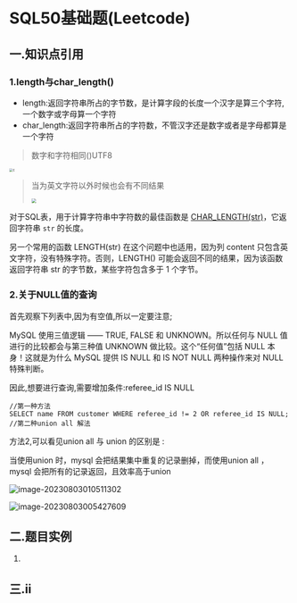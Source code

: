 # SQL50基础题(Leetcode)

## 一.知识点引用

### 1.length与char_length()

- ​    length:返回字符串所占的字节数，是计算字段的长度一个汉字是算三个字符,一个数字或字母算一个字符
- ​    char_length:返回字符串所占的字符数，不管汉字还是数字或者是字母都算是一个字符

> 数字和字符相同()UTF8

<img src="https://cdn.jsdelivr.net/gh/vegetabledog5058/photo/md/202308030039865.png" alt="c" style="zoom:40%;" />

> 当为英文字符以外时候也会有不同结果
>
> <img src="https://cdn.jsdelivr.net/gh/vegetabledog5058/photo/md/202308030043222.png" style="zoom:50%;" />

对于SQL表，用于计算字符串中字符数的最佳函数是 [CHAR_LENGTH(str)](https://leetcode.cn/link/?target=https%3A%2F%2Fdev.mysql.com%2Fdoc%2Frefman%2F5.7%2Fen%2Fstring-functions.html%23function_char-length)，它返回字符串 `str` 的长度。

另一个常用的函数 LENGTH(str) 在这个问题中也适用，因为列 content 只包含英文字符，没有特殊字符。否则，LENGTH() 可能会返回不同的结果，因为该函数返回字符串 str 的字节数，某些字符包含多于 1 个字节。

### 2.关于NULL值的查询

首先观察下列表中,因为有空值,所以一定要注意;

MySQL 使用三值逻辑 —— TRUE, FALSE 和 UNKNOWN。所以任何与 NULL 值进行的比较都会与第三种值 UNKNOWN 做比较。这个“任何值”包括 NULL 本身！这就是为什么 MySQL 提供 IS NULL 和 IS NOT NULL 两种操作来对 NULL 特殊判断。

因此,想要进行查询,需要增加条件:referee_id IS NULL

```mysql
//第一种方法
SELECT name FROM customer WHERE referee_id != 2 OR referee_id IS NULL;
//第二种union all 解法

```

方法2,可以看见union all 与 union 的区别是 :

当使用union  时，mysql 会把结果集中重复的记录删掉，而使用union  all ，mysql 会把所有的记录返回，且效率高于union 

![image-20230803010511302](https://cdn.jsdelivr.net/gh/vegetabledog5058/photo/md/202308030105437.png)

![image-20230803005427609](https://cdn.jsdelivr.net/gh/vegetabledog5058/photo/md/202308030054831.png)

## 二.题目实例

1.

## 三.ii


